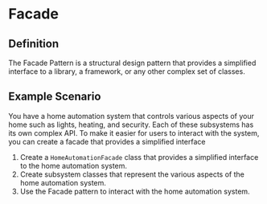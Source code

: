 # Facade

## Definition

The Facade Pattern is a structural design pattern that provides a simplified interface to a library, a framework, or any other complex set of classes.

## Example Scenario

You have a home automation system that controls various aspects of your home such as lights, heating, and security. Each of these subsystems has its own complex API. To make it easier for users to interact with the system, you can create a facade that provides a simplified interface

1. Create a `HomeAutomationFacade` class that provides a simplified interface to the home automation system.
2. Create subsystem classes that represent the various aspects of the home automation system.
3. Use the Facade pattern to interact with the home automation system.